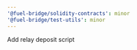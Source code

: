 ```yaml
---
'@fuel-bridge/solidity-contracts': minor
'@fuel-bridge/test-utils': minor
---
```


Add relay deposit script
